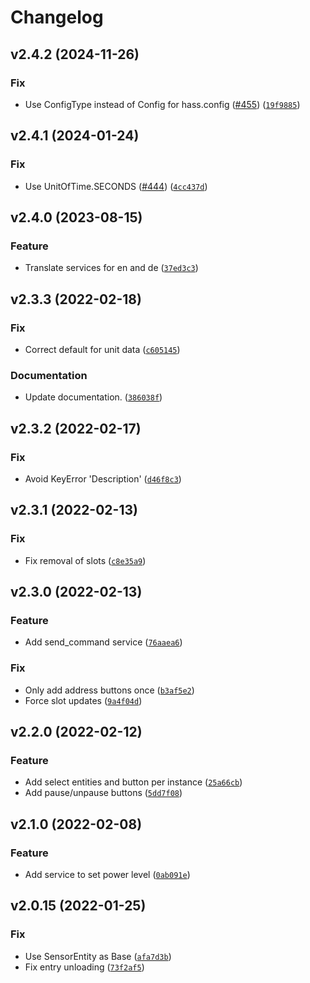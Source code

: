 # Changelog

<!--next-version-placeholder-->

## v2.4.2 (2024-11-26)

### Fix

* Use ConfigType instead of Config for hass.config ([#455](https://github.com/eifinger/hass-foldingathomecontrol/issues/455)) ([`19f9885`](https://github.com/eifinger/hass-foldingathomecontrol/commit/19f988539cd57fe0e7724a6f694d7e3395ed87d2))

## v2.4.1 (2024-01-24)

### Fix

* Use UnitOfTime.SECONDS ([#444](https://github.com/eifinger/hass-foldingathomecontrol/issues/444)) ([`4cc437d`](https://github.com/eifinger/hass-foldingathomecontrol/commit/4cc437d7676e7eefedbce8a96cef4cfb3591d02e))

## v2.4.0 (2023-08-15)

### Feature

* Translate services for en and de ([`37ed3c3`](https://github.com/eifinger/hass-foldingathomecontrol/commit/37ed3c3c1eaef0c71fda8ab1c19409096cf9f128))

## v2.3.3 (2022-02-18)
### Fix
* Correct default for unit data ([`c605145`](https://github.com/eifinger/hass-foldingathomecontrol/commit/c605145d2b97a024b69c2d35fb730a082078a02d))

### Documentation
* Update documentation. ([`386038f`](https://github.com/eifinger/hass-foldingathomecontrol/commit/386038f63f083323a477f7bab9af50bab41a4274))

## v2.3.2 (2022-02-17)
### Fix
* Avoid KeyError 'Description' ([`d46f8c3`](https://github.com/eifinger/hass-foldingathomecontrol/commit/d46f8c3577f66dcf867b89fd8a17d3788b523491))

## v2.3.1 (2022-02-13)
### Fix
* Fix removal of slots ([`c8e35a9`](https://github.com/eifinger/hass-foldingathomecontrol/commit/c8e35a9e55fa250b71e0b3f12f8756a7d3903cc5))

## v2.3.0 (2022-02-13)
### Feature
* Add send_command service ([`76aaea6`](https://github.com/eifinger/hass-foldingathomecontrol/commit/76aaea6e0eeacc85ed4d434a488e85e1a651980d))

### Fix
* Only add address buttons once ([`b3af5e2`](https://github.com/eifinger/hass-foldingathomecontrol/commit/b3af5e200d4b42a06e168dfe8bfe03c8c2bd1301))
* Force slot updates ([`9a4f04d`](https://github.com/eifinger/hass-foldingathomecontrol/commit/9a4f04d9588f76f95d2bc805044046ea3a0e996c))

## v2.2.0 (2022-02-12)
### Feature
* Add select entities and button per instance ([`25a66cb`](https://github.com/eifinger/hass-foldingathomecontrol/commit/25a66cbd34f2d63f2e6f0b66b224b7c43915b456))
* Add pause/unpause buttons ([`5dd7f08`](https://github.com/eifinger/hass-foldingathomecontrol/commit/5dd7f08940f838bfd074c288c79fde8f24e20ff9))

## v2.1.0 (2022-02-08)
### Feature
* Add service to set power level ([`0ab091e`](https://github.com/eifinger/hass-foldingathomecontrol/commit/0ab091e488146e85cb0bdde58640efd249ca9c6b))

## v2.0.15 (2022-01-25)
### Fix
* Use SensorEntity as Base ([`afa7d3b`](https://github.com/eifinger/hass-foldingathomecontrol/commit/afa7d3ba01b4ac0fbf7aaac00db7cd06a892372d))
* Fix entry unloading ([`73f2af5`](https://github.com/eifinger/hass-foldingathomecontrol/commit/73f2af50a33f9e4e805ac62fa4faf53bcb3bfb2e))
